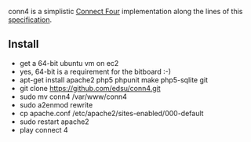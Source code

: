 conn4 is a simplistic [Connect Four](http://en.wikipedia.org/wiki/Connect_Four) implementation along the lines of this [specification](https://gist.github.com/jgonera/69930780b2c4b18f2838).

Install
-------

* get a 64-bit ubuntu vm on ec2
* yes, 64-bit is a requirement for the bitboard  :-)
* apt-get install apache2 php5 phpunit make php5-sqlite git
* git clone https://github.com/edsu/conn4.git
* sudo mv conn4 /var/www/conn4
* sudo a2enmod rewrite
* cp apache.conf /etc/apache2/sites-enabled/000-default
* sudo restart apache2
* play connect 4
